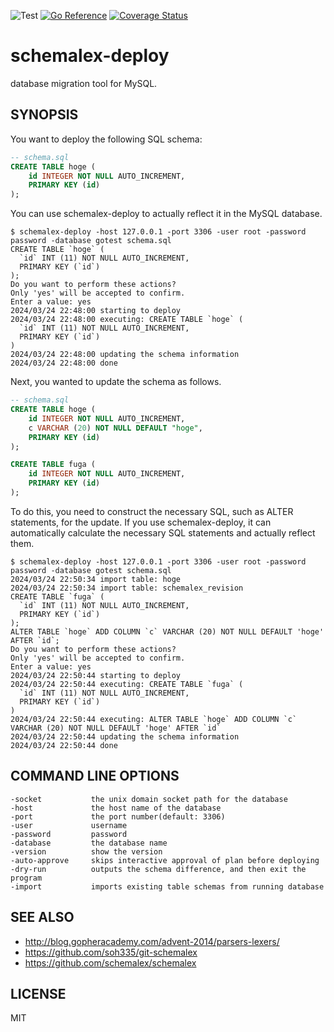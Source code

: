 ![Test](https://github.com/shogo82148/schemalex-deploy/workflows/Test/badge.svg)
[![Go Reference](https://pkg.go.dev/badge/github.com/shogo82148/schemalex-deploy.svg)](https://pkg.go.dev/github.com/shogo82148/schemalex-deploy)
[![Coverage Status](https://coveralls.io/repos/github/shogo82148/schemalex-deploy/badge.svg?branch=main)](https://coveralls.io/github/shogo82148/schemalex-deploy?branch=main)

# schemalex-deploy

database migration tool for MySQL.

## SYNOPSIS

You want to deploy the following SQL schema:

```sql
-- schema.sql
CREATE TABLE hoge (
    id INTEGER NOT NULL AUTO_INCREMENT,
    PRIMARY KEY (id)
);
```

You can use schemalex-deploy to actually reflect it in the MySQL database.

```plain
$ schemalex-deploy -host 127.0.0.1 -port 3306 -user root -password password -database gotest schema.sql
CREATE TABLE `hoge` (
  `id` INT (11) NOT NULL AUTO_INCREMENT,
  PRIMARY KEY (`id`)
);
Do you want to perform these actions?
Only 'yes' will be accepted to confirm.
Enter a value: yes
2024/03/24 22:48:00 starting to deploy
2024/03/24 22:48:00 executing: CREATE TABLE `hoge` (
  `id` INT (11) NOT NULL AUTO_INCREMENT,
  PRIMARY KEY (`id`)
)
2024/03/24 22:48:00 updating the schema information
2024/03/24 22:48:00 done
```

Next, you wanted to update the schema as follows.

```sql
-- schema.sql
CREATE TABLE hoge (
    id INTEGER NOT NULL AUTO_INCREMENT,
    c VARCHAR (20) NOT NULL DEFAULT "hoge",
    PRIMARY KEY (id)
);

CREATE TABLE fuga (
    id INTEGER NOT NULL AUTO_INCREMENT,
    PRIMARY KEY (id)
);
```

To do this, you need to construct the necessary SQL, such as ALTER statements, for the update.
If you use schemalex-deploy, it can automatically calculate the necessary SQL statements and actually reflect them.

```plain
$ schemalex-deploy -host 127.0.0.1 -port 3306 -user root -password password -database gotest schema.sql
2024/03/24 22:50:34 import table: hoge
2024/03/24 22:50:34 import table: schemalex_revision
CREATE TABLE `fuga` (
  `id` INT (11) NOT NULL AUTO_INCREMENT,
  PRIMARY KEY (`id`)
);
ALTER TABLE `hoge` ADD COLUMN `c` VARCHAR (20) NOT NULL DEFAULT 'hoge' AFTER `id`;
Do you want to perform these actions?
Only 'yes' will be accepted to confirm.
Enter a value: yes
2024/03/24 22:50:44 starting to deploy
2024/03/24 22:50:44 executing: CREATE TABLE `fuga` (
  `id` INT (11) NOT NULL AUTO_INCREMENT,
  PRIMARY KEY (`id`)
)
2024/03/24 22:50:44 executing: ALTER TABLE `hoge` ADD COLUMN `c` VARCHAR (20) NOT NULL DEFAULT 'hoge' AFTER `id`
2024/03/24 22:50:44 updating the schema information
2024/03/24 22:50:44 done
```

## COMMAND LINE OPTIONS

```
-socket           the unix domain socket path for the database
-host             the host name of the database
-port             the port number(default: 3306)
-user             username
-password         password
-database         the database name
-version          show the version
-auto-approve     skips interactive approval of plan before deploying
-dry-run          outputs the schema difference, and then exit the program
-import           imports existing table schemas from running database
```

## SEE ALSO

- http://blog.gopheracademy.com/advent-2014/parsers-lexers/
- https://github.com/soh335/git-schemalex
- https://github.com/schemalex/schemalex

## LICENSE

MIT
